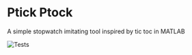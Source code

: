 # Ptick Ptock

A simple stopwatch imitating tool inspired by tic toc in MATLAB

![Tests](https://github.com/ADorigi/ptick-ptock/actions/workflows/tests.yml/badge.svg)